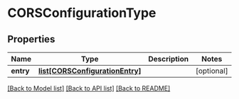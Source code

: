 # CORSConfigurationType

## Properties
Name | Type | Description | Notes
------------ | ------------- | ------------- | -------------
**entry** | [**list[CORSConfigurationEntry]**](CORSConfigurationEntry.md) |  | [optional] 

[[Back to Model list]](../README.md#documentation-for-models) [[Back to API list]](../README.md#documentation-for-api-endpoints) [[Back to README]](../README.md)


